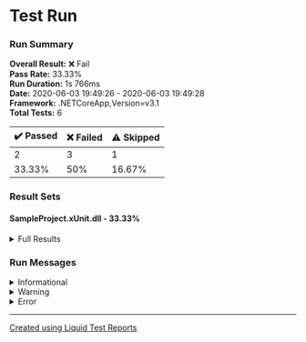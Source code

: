 ﻿
# Test Run
### Run Summary

<p>
<strong>Overall Result:</strong> ❌ Fail <br />
<strong>Pass Rate:</strong> 33.33% <br />
<strong>Run Duration:</strong> 1s 766ms <br />
<strong>Date:</strong> 2020-06-03 19:49:26 - 2020-06-03 19:49:28 <br />
<strong>Framework:</strong> .NETCoreApp,Version=v3.1 <br />
<strong>Total Tests:</strong> 6 <br />
</p>

<table>
<thead>
<tr>
<th>✔️ Passed</th>
<th>❌ Failed</th>
<th>⚠️ Skipped</th>
</tr>
</thead>
<tbody>
<tr>
<td>2</td>
<td>3</td>
<td>1</td>
</tr>
<tr>
<td>33.33%</td>
<td>50%</td>
<td>16.67%</td>
</tr>
</tbody>
</table>

### Result Sets
#### SampleProject.xUnit.dll - 33.33%
<details>
<summary>Full Results</summary>
<table>
<thead>
<tr>
<th>Result</th>
<th>Test</th>
<th>Duration</th>
</tr>
</thead>
<tr>
<td> ✔️ Passed </td>
<td>SampleProject.xUnit.TestServiceTests.TestTheory(expected: True)</td>
<td>7ms</td>
</tr>
<tr>
<td> ❌ Failed </td>
<td>SampleProject.xUnit.TestServiceTests.TestTheory(expected: False)<blockquote><details>
<summary>Error</summary>
<strong>Message:</strong>
<pre><code>Assert.Equal() Failure
Expected: False
Actual:   True</code></pre>
<strong>Stack Trace:</strong>
<pre><code>   at SampleProject.xUnit.TestServiceTests.TestTheory(Boolean expected) in C:\github\LiquidTestReports\test\SampleProject\SampleProject.Tests.xUnit\TestServiceTests.cs:line 29</code></pre>
</details></blockquote>
</td>
<td>3ms</td>
</tr>
<tr>
<td> ⚠️ Skipped </td>
<td>SampleProject.xUnit.TestServiceTests.SkipTest</td>
<td>1ms</td>
</tr>
<tr>
<td> ❌ Failed </td>
<td>SampleProject.xUnit.TestServiceTests.TestThrowingException<blockquote><details>
<summary>Error</summary>
<strong>Message:</strong>
<pre><code>System.Exception : Pretty good exception</code></pre>
<strong>Stack Trace:</strong>
<pre><code>   at SampleProject.TestService.GetException() in C:\github\LiquidTestReports\test\SampleProject\SampleProject\TestService.cs:line 19
   at SampleProject.xUnit.TestServiceTests.TestThrowingException() in C:\github\LiquidTestReports\test\SampleProject\SampleProject.Tests.xUnit\TestServiceTests.cs:line 54</code></pre>
</details></blockquote>
</td>
<td>1ms</td>
</tr>
<tr>
<td> ✔️ Passed </td>
<td>SampleProject.xUnit.TestServiceTests.PassingTest</td>
<td>< 1ms</td>
</tr>
<tr>
<td> ❌ Failed </td>
<td>SampleProject.xUnit.TestServiceTests.FailTest<blockquote><details>
<summary>Error</summary>
<strong>Message:</strong>
<pre><code>Assert.True() Failure
Expected: True
Actual:   False</code></pre>
<strong>Stack Trace:</strong>
<pre><code>   at SampleProject.xUnit.TestServiceTests.FailTest() in C:\github\LiquidTestReports\test\SampleProject\SampleProject.Tests.xUnit\TestServiceTests.cs:line 65</code></pre>
</details></blockquote>
</td>
<td>1ms</td>
</tr>
</tbody>
</table>
</details>

### Run Messages
<details>
<summary>Informational</summary>
<pre><code>
[xUnit.net 00:00:00.00] xUnit.net VSTest Adapter v2.4.1 (64-bit .NET Core 3.1.3)
[xUnit.net 00:00:00.57]   Discovering: SampleProject.xUnit
[xUnit.net 00:00:00.66]   Discovered:  SampleProject.xUnit
[xUnit.net 00:00:00.66]   Starting:    SampleProject.xUnit
[xUnit.net 00:00:00.79]       Assert.Equal() Failure
[xUnit.net 00:00:00.79]       Expected: False
[xUnit.net 00:00:00.79]       Actual:   True
[xUnit.net 00:00:00.79]       Stack Trace:
[xUnit.net 00:00:00.79]         C:\github\LiquidTestReports\test\SampleProject\SampleProject.Tests.xUnit\TestServiceTests.cs(29,0): at SampleProject.xUnit.TestServiceTests.TestTheory(Boolean expected)
[xUnit.net 00:00:00.79]       Output:
[xUnit.net 00:00:00.79]         Running SampleProject.Tests.xUnit tests
[xUnit.net 00:00:00.79]       Skipped
[xUnit.net 00:00:00.79]       System.Exception : Pretty good exception
[xUnit.net 00:00:00.79]       Stack Trace:
[xUnit.net 00:00:00.79]         C:\github\LiquidTestReports\test\SampleProject\SampleProject\TestService.cs(19,0): at SampleProject.TestService.GetException()
[xUnit.net 00:00:00.79]         C:\github\LiquidTestReports\test\SampleProject\SampleProject.Tests.xUnit\TestServiceTests.cs(54,0): at SampleProject.xUnit.TestServiceTests.TestThrowingException()
[xUnit.net 00:00:00.79]       Output:
[xUnit.net 00:00:00.79]         Running SampleProject.Tests.xUnit tests
[xUnit.net 00:00:00.79]       Assert.True() Failure
[xUnit.net 00:00:00.79]       Expected: True
[xUnit.net 00:00:00.79]       Actual:   False
[xUnit.net 00:00:00.79]       Stack Trace:
[xUnit.net 00:00:00.79]         C:\github\LiquidTestReports\test\SampleProject\SampleProject.Tests.xUnit\TestServiceTests.cs(65,0): at SampleProject.xUnit.TestServiceTests.FailTest()
[xUnit.net 00:00:00.79]       Output:
[xUnit.net 00:00:00.79]         Running SampleProject.Tests.xUnit tests
[xUnit.net 00:00:00.79]         This test will fail
[xUnit.net 00:00:00.80]   Finished:    SampleProject.xUnit
</code></pre>
</details>

<details>
<summary>Warning</summary>
<pre><code>
[xUnit.net 00:00:00.79]     SampleProject.xUnit.TestServiceTests.SkipTest [SKIP]
</code></pre>
</details>

<details>
<summary>Error</summary>
<pre><code>
[xUnit.net 00:00:00.79]     SampleProject.xUnit.TestServiceTests.TestTheory(expected: False) [FAIL]
[xUnit.net 00:00:00.79]     SampleProject.xUnit.TestServiceTests.TestThrowingException [FAIL]
[xUnit.net 00:00:00.79]     SampleProject.xUnit.TestServiceTests.FailTest [FAIL]
</code></pre>
</details>


----

[Created using Liquid Test Reports](https://github.com/kurtmkurtm/LiquidTestReports)